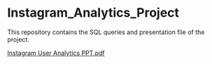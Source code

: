 # Instagram_Analytics_Project
This repository contains the SQL queries and presentation file of the project.


[Instagram User Analytics PPT.pdf](https://github.com/Atin23/Instagram_Analytics_Project/files/10346220/Instagram.User.Analytics.PPT.pdf)
